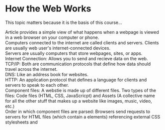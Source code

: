 # How the Web Works
This topic matters because it is the basis of this course...

Article provides a simple view of what happens when a webpage is viewed in a web browser on your computer or phone.   
Computers connected to the internet are called clients and servers. Clients are usually web user's internet-connected devices.  
Servers are usually computers that store webpages, sites, or apps.  
Internet Connection: Allows you to send and recieve data on the web.  
TCP/IP: Both are communication protocols that define how data should travel across the internet.  
DNS: Like an address book for websites.   
HTTP: An application protocol that defines a language for clients and servers to speak to each other.  
Component files: A webstie is made up of different files. Two types of the files: Code files (HTML, CSS, JavaScricpt) and Assets (A collective name for all the other stuff that makes up a website like images, music, video, etc.)  
Order in which component files are parsed: Browsers send requests to servers for HTML files (which contain a <link> elements) referencing external CSS stylesheets and <script> element refrencing external JavaScript scripts.  
The browser parses the HTML file first, and that leads to the browser recognizing any <link>-element references to external CSS stylesheets and any <script>-element references to scripts.  
As the browser parses the HTML, it sends requests back to the server for any CSS files it has found from <link> elements, and any JavaScript files it has found from <script> elements, and from those, then parses the CSS and JavaScript.  
The browser generates an in-memory DOM tree from the parsed HTML, generates an in-memory CSSOM structure from the parsed CSS, and compiles and executes the parsed JavaScript.  
As the browser builds the DOM tree and applies the styles from the CSSOM tree and executes the JavaScript, a visual representation of the page is painted to the screen, and the user sees the page content and can begin to interact with it.  

# What will your website look like?
This topic matters because it is the basis of this course...

What should your website be about?  
What information are you presenting on the subject?  
What does your website look like in simple high-level terms?  
Sketching out your design: On paper.  
Choosing your assets: text, theme color, images, font.  

# JavaScript basics
This topic matters because it is the basis of this course...

JavaScript is a programming language that adds interactivity to a website.  
Comments are snippets of text that can be added along with code. The browser ignores text marked as comments.   
You can write comments in JavaScript just as you can in CSS: "/* , */".  

# Short Poem
Like a river's current, it flows and cascades,
Across networks vast, through tangled braids,
Packets of data, in bytes and strings,
HTTP's magic, the melody it sings.

# JavaScript basics Cont.
Describe how HTML, CSS, and JS files are “parsed” in the browser:  
HTML: The browser begins by parsing the HTML file, which defines the structure and content of the web page. It reads the HTML document from top to bottom, starting with the opening "<html>" tag and ending with the closing "</html>" tag. During this process, the browser identifies various elements such as headers, paragraphs, images, links, 
and more.  
As the HTML is parsed, the browser constructs a tree-like structure called the Document Object Model (DOM). The DOM represents the hierarchical relationship between different HTML elements, with the "<html>" tag as the root and nested elements as branches and leaves. This tree structure allows the browser to understand how the elements are organized on the page.
CSS: After the HTML parsing is complete, the browser moves on to parse the CSS (Cascading Style Sheets) files associated with the web page. CSS defines the presentation and layout of the HTML elements. The browser reads the CSS files and matches the styles to the corresponding HTML elements.  
During CSS parsing, the browser creates a separate structure known as the CSS Object Model (CSSOM). This model represents the styles defined in the CSS files, including properties like color, font, size, positioning, and more. The CSSOM is then combined with the DOM to create a Render Tree.  
JS: If the web page includes JavaScript files, the browser proceeds with parsing and executing them. JavaScript adds interactivity and dynamic behavior to the web page. When parsing JavaScript, the browser identifies functions, variables, loops, and other constructs and builds an abstract syntax tree (AST).  
Once the parsing is complete, the browser executes the JavaScript code, manipulating the DOM and CSSOM as needed. JavaScript can modify the content, style, and behavior of the web page, allowing for dynamic updates and interactivity.  
By parsing HTML, CSS, and JavaScript files, the browser creates the necessary structures (DOM, CSSOM, and AST) and combines them into a Render Tree. The Render Tree represents the final layout of the web page, including all visible elements, their styles, and the hierarchy in which they appear. Finally, the browser uses the Render Tree to render and display the web page on the user's screen.  
How can you find images to add to a Website?  
Google images  
How do you create a String vs a Number in JavaScript?  
let myString = "Hello, World!"; OR let myString = "Hello, World!";  
What is a Variable and why are they important in JavaScript?  
In programming, a variable is a named container or storage location used to store data.   Variables in JavaScript are important becaause they serve as the building blocks of programs, allowing for data storage, manipulation, reusability, and interactivity. They provide the flexibility and power required to create dynamic and functional applications.  

# Introduction to HTML
This topic matters because it is the basis of this course...  

What is an HTML attribute:   
extra information about the element that wont appear in the context.  

Describe the Anatomy of an HTMl element:  
Starts with an opening tag followed by the element name followed by attributes followed by the content followed by self-closing tag followed by closing tag.  
Together, these components form the structure of an HTML element, defining its type, attributes, content, and boundaries. HTML elements can be nested inside each other to create a hierarchical structure, allowing for the construction of complex web pages.  

What is the Difference between "<article>" and "<section>" element tags?  
The <article> element represents a self-contained, complete, and independently distributable composition within a document. It typically encapsulates content that could be considered a standalone entity, such as a blog post, news article, forum post, or a product description. It should make sense on its own and be meaningful even when extracted from the surrounding context.
The "<section>" element defines a thematic grouping of content within a document. It represents a standalone section or a logical block of related content that forms part of a larger whole. It doesn't carry the same standalone significance as an "<article>" but provides a way to organize and structure content based on a common theme or topic.  

What Elements does a “typical” website include?  
Header, navigation menu, hero section, content sections, footer, contact information, call-to-action buttons, social media integration, images and media, footer navigation.  

How does metadata influence Search Engine Optimization?  
Metadata plays a crucial role in Search Engine Optimization (SEO) by providing valuable information to search engines about the content and context of web pages.   

How is the "<meta>" HTML tag used when specifying metadata?  
The "<meta>" HTML tag is used to specify various types of metadata about an HTML document. It provides information to browsers and search engines but is not displayed directly to website visitors. The "<meta>" tag is typically placed within the "<head>" section of an HTML document.  

# Miscellaneous
How to start to design a website:  

What is the first step to designing a Website?
The first step to designing a website is to clarify its purpose and define the goals and objectives you want to achieve with the website.  

What is the most important question to answer when designing a Website?  
what is the goal an purpose of this website?  

Semantics:  

Why should you use an "&lt;h1>" element over a <span> element to display a top level heading?
Semantic Meaning, SEO Benefits, and accessibility.  

What are the benefits of using semantic tags in our HTML?  
Leveraging semantic tags in HTML promotes accessibility, search engine optimization, maintainability, consistency, scalability, and future compatibility, resulting in well-structured and user-friendly websites.  

What is Javascript?  

Describe 2 things that require JavaScript in the Browser?
Form Validation and Dynamic Content and interaction.  

How can you add JavaScript to an HTML document?  
Inline JavaScript.  




Things I want to know more about



